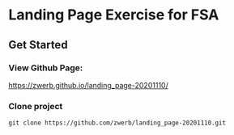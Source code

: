 # Landing Page Exercise for FSA

## Get Started

### View Github Page:
https://zwerb.github.io/landing_page-20201110/


### Clone project
```
git clone https://github.com/zwerb/landing_page-20201110.git
```
